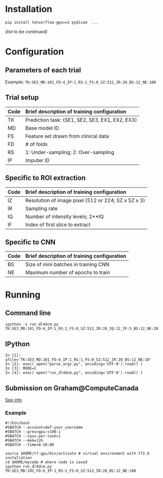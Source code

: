 # Installation

```
pip install tensorflow-gpu==2 pydicom  ... 
```
*(list to be continued)*
 
# Configuration

## Parameters of each trial

Example: ```TK:SE3_MD:101_FD:4_IP:1_RS:1_FS:0_SZ:512_IR:20_BS:12_NE:100```

## Trial setup
| Code | Brief description of training configuration |
| ------------- |:-------------|
| TK | Prediction task: {SE1, SE2, SE3, EX1, EX2, EX3} |
| MD | Base model ID |
| FS | Feature set drawn from clinical data |
| FD | # of folds |
| RS | 1: Under-sampling; 2: Over-sampling |
| IP | Imputer ID |

## Specific to ROI extraction
| Code | Brief description of training configuration |
| ------------- |:-------------|
| IZ | Resolution of image pixel (512 or 224; SZ x SZ x 3) |
| IR | Sampling rate |
| IQ | Number of intensity levels; 2**IQ |
| IF | Index of first slice to extract |

## Specific to CNN
| Code | Brief description of training configuration |
| ------------- |:-------------|
| BS | Size of mini batches in training CNN  |
| NE | Maximum number of epochs to train |


# Running

## Command line
```
ipython -i run_dl4dcm.py TK:SE3_MD:101_FD:4_IP:1_RS:1_FS:0_SZ:512_IR:20_IQ:12_IF:5_BS:12_NE:20

```

## IPython
```
In [1]: afile='TK:SE3_MD:101_FD:4_IP:1_RS:1_FS:0_SZ:512_IR:20_BS:12_NE:10'
In [2]: exec( open("parse_args.py", encoding='UTF-8').read() )
In [3]: MODE=1
In [4]: exec( open("run_dl4dcm.py", encoding='UTF-8').read() )
```

## Submission on Graham@ComputeCanada

[See info](https://docs.computecanada.ca/wiki/Graham#GPUs_on_Graham)


### Example
```
#!/bin/bash
#SBATCH --account=def-your_username
#SBATCH --gres=gpu:v100:1
#SBATCH --cpus-per-task=1
#SBATCH --mem=12G
#SBATCH --time=0-10:00

source $HOME/tf-gpu/bin/activate # virtual environment with tf2.0 installation
cd $HOME/mycode # where code is saved
ipython run_dl4dcm.py TK:SE3_MD:102_FD:6_IP:1_RS:1_FS:0_SZ:512_IR:20_BS:12_NE:100
```


